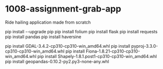 # 1008-assignment-grab-app
Ride hailing application made from scratch

pip install --upgrade pip
pip install folium
pip install flask
pip install requests
pip install pandas
pip install haversine

pip install GDAL-3.4.2-cp310-cp310-win_amd64.whl
pip install pyproj-3.3.0-cp310-cp310-win_amd64.whl
pip install Fiona-1.8.21-cp310-cp310-win_amd64.whl
pip install Shapely-1.8.1.post1-cp310-cp310-win_amd64.whl
pip install geopandas-0.10.2-py2.py3-none-any.whl